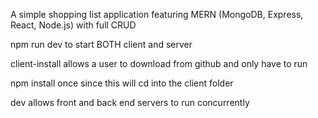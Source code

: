 A simple shopping list application featuring MERN (MongoDB, Express, React, Node.js) with full CRUD

 npm run dev to start BOTH client and server

client-install allows a user to download from github and only have to run 

npm install once since this will cd into the client folder

dev allows front and back end servers to run concurrently 